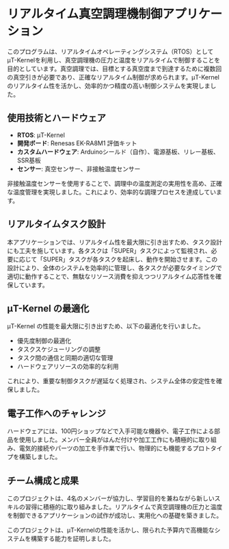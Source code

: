 # リアルタイム真空調理機制御アプリケーション

このプログラムは、リアルタイムオペレーティングシステム（RTOS）としてμT-Kernelを利用し、真空調理機の圧力と温度をリアルタイムで制御することを目的としています。真空調理では、目標とする真空度まで到達するために複数回の真空引きが必要であり、正確なリアルタイム制御が求められます。μT-Kernelのリアルタイム性を活かし、効率的かつ精度の高い制御システムを実現しました。

## 使用技術とハードウェア

- **RTOS**: μT-Kernel
- **開発ボード**: Renesas EK-RA8M1 評価キット
- **カスタムハードウェア**: Arduinoシールド（自作）、電源基板、リレー基板、SSR基板
- **センサー**: 真空センサー、非接触温度センサー

非接触温度センサーを使用することで、調理中の温度測定の実用性を高め、正確な温度管理を実現しました。これにより、効率的な調理プロセスを達成しています。

## リアルタイムタスク設計

本アプリケーションでは、リアルタイム性を最大限に引き出すため、タスク設計にも工夫を施しています。各タスクは「SUPER」タスクによって監視され、必要に応じて「SUPER」タスクが各タスクを起床し、動作を開始させます。この設計により、全体のシステムを効率的に管理し、各タスクが必要なタイミングで適切に動作することで、無駄なリソース消費を抑えつつリアルタイム応答性を確保しています。

## μT-Kernel の最適化

μT-Kernel の性能を最大限に引き出すため、以下の最適化を行いました。

- 優先度制御の最適化
- タスクスケジューリングの調整
- タスク間の通信と同期の適切な管理
- ハードウェアリソースの効率的な利用

これにより、重要な制御タスクが遅延なく処理され、システム全体の安定性を確保しました。

## 電子工作へのチャレンジ

ハードウェアには、100円ショップなどで入手可能な機器や、電子工作による部品を使用しました。メンバー全員がはんだ付けや加工工作にも積極的に取り組み、電気的接続やパーツの加工を手作業で行い、物理的にも機能するプロトタイプを構築しました。

## チーム構成と成果

このプロジェクトは、4名のメンバーが協力し、学習目的を兼ねながら新しいスキルの習得に積極的に取り組みました。リアルタイムで真空調理機の圧力と温度を制御できるアプリケーションの試作が成功し、実用化への基礎を築きました。

このプロジェクトは、μT-Kernelの性能を活かし、限られた予算内で高機能なシステムを構築する能力を証明しました。
